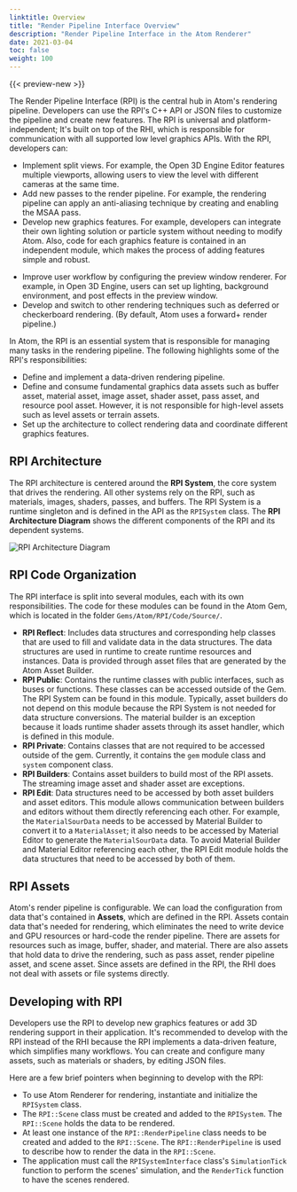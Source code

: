 ```yaml
---
linktitle: Overview
title: "Render Pipeline Interface Overview"
description: "Render Pipeline Interface in the Atom Renderer"
date: 2021-03-04
toc: false
weight: 100
---
```


{{< preview-new >}}

The Render Pipeline Interface (RPI) is the central hub in Atom's rendering pipeline. Developers can use the RPI's C++ API or JSON files to customize the pipeline and create new features. The RPI is universal and platform-independent; It's built on top of the RHI, which is responsible for communication with all supported low level graphics APIs. With the RPI, developers can:

* Implement split views. For example, the Open 3D Engine Editor features multiple viewports, allowing users to view the level with different cameras at the same time. 
* Add new passes to the render pipeline. For example, the rendering pipeline can apply an anti-aliasing technique by creating and enabling the MSAA pass.
* Develop new graphics features. For example, developers can integrate their own lighting solution or particle system without needing to modify Atom. Also, code for each graphics feature is contained in an independent module, which makes the process of adding features simple and robust. 
- Improve user workflow by configuring the preview window renderer. For example, in Open 3D Engine, users can set up lighting, background environment, and post effects in the preview window.
- Develop and switch to other rendering techniques such as deferred or checkerboard rendering. (By default, Atom uses a forward+ render pipeline.)

<!-- [TODO] The AtomSampleViewer demonstrates how to create a simple checkerboard render pipeline see __ . --> 

In Atom, the RPI is an essential system that is responsible for managing many tasks in the rendering pipeline. The following highlights some of the RPI's responsibilities:
* Define and implement a data-driven rendering pipeline.
* Define and consume fundamental graphics data assets such as buffer asset, material asset, image asset, shader asset, pass asset, and resource pool asset. However, it is not responsible for high-level assets such as level assets or terrain assets. 
* Set up the architecture to collect rendering data and coordinate different graphics features. 
  


## RPI Architecture
The RPI architecture is centered around the **RPI System**, the core system that drives the rendering. All other systems rely on the RPI, such as materials, images, shaders, passes, and buffers.  The RPI System is a runtime singleton and is defined in the API as the `RPISystem` class. The **RPI Architecture Diagram** shows the different components of the RPI and its dependent systems. 

![RPI Architecture Diagram](/images/atom-guide/core-systems/rpi/rpi-architecture.svg)

<!-- [WRITER NOTE: Diagram needs update.] -->

## RPI Code Organization
The RPI interface is split into several modules, each with its own responsibilities. The code for these modules can be found in the Atom Gem, which is located in the folder `Gems/Atom/RPI/Code/Source/`. 
- **RPI Reflect**: Includes data structures and corresponding help classes that are used to fill and validate data in the data structures. The data structures are used in runtime to create runtime resources and instances. Data is provided through asset files that are generated by the Atom Asset Builder. 
- **RPI Public**: Contains the runtime classes with public interfaces, such as buses or functions. These classes can be accessed outside of the Gem. The RPI System can be found in this module. Typically, asset builders do not depend on this module because the RPI System is not needed for data structure conversions. The material builder is an exception because it loads runtime shader assets through its asset handler, which is defined in this module. 
- **RPI Private**: Contains classes that are not required to be accessed outside of the gem. Currently, it contains the `gem` module class and `system` component class.
- **RPI Builders**: Contains asset builders to build most of the RPI assets. The streaming image asset and shader asset are exceptions.
- **RPI Edit**: Data structures need to be accessed by both asset builders and asset editors. This module allows communication between builders and editors without them directly referencing each other. For example, the `MaterialSourData` needs to be accessed by Material Builder to convert it to a `MaterialAsset`; it also needs to be accessed by Material Editor to generate the `MaterialSourData` data. To avoid Material Builder and Material Editor referencing each other, the RPI Edit module holds the data structures that need to be accessed by both of them. 

## RPI Assets
Atom's render pipeline is configurable. We can load the configuration from data that's contained in **Assets**, which are defined in the RPI. Assets contain data that's needed for rendering, which eliminates the need to write device and GPU resources or hard-code the render pipeline. There are assets for resources such as image, buffer, shader, and material. There are also assets that hold data to drive the rendering, such as pass asset, render pipeline asset, and scene asset. Since assets are defined in the RPI, the RHI does not deal with assets or file systems directly. 

## Developing with RPI
Developers use the RPI to develop new graphics features or add 3D rendering support in their application. It's recommended to develop with the RPI instead of the RHI because the RPI implements a data-driven feature, which simplifies many workflows. You can create and configure many assets, such as materials or shaders, by editing JSON files. 

Here are a few brief pointers when beginning to develop with the RPI:
- To use Atom Renderer for rendering, instantiate and initialize the `RPISystem` class. 
- The `RPI::Scene` class must be created and added to the `RPISystem`. The `RPI::Scene` holds the data to be rendered.
- At least one instance of the `RPI::RenderPipeline` class needs to be created and added to the `RPI::Scene`. The `RPI::RenderPipeline` is used to describe how to render the data in the `RPI::Scene`. 
- The application must call the `RPISystemInterface` class's `SimulationTick` function to perform the scenes' simulation, and the `RenderTick` function to have the scenes rendered. 
